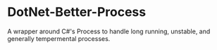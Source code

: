 DotNet-Better-Process
=====================

A wrapper around C#'s Process to handle long running, unstable, and generally tempermental processes.
